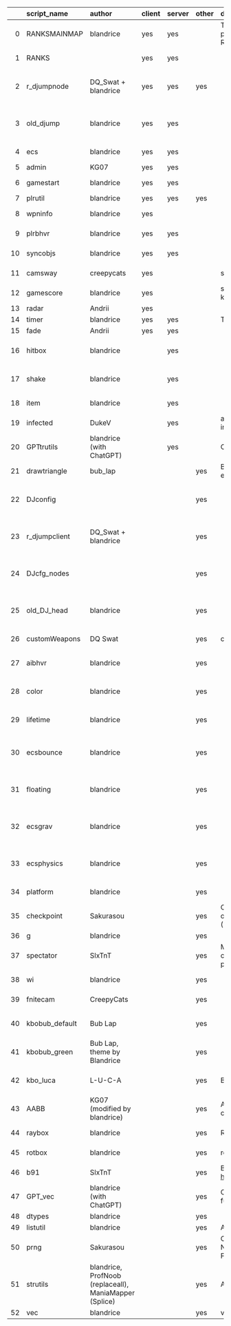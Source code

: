 |    | script_name    | author                                                 | client   | server   | other   | description                                                                                            | link                                                                                  | category   | path                                                | tags                                                                        |
|---:|:---------------|:-------------------------------------------------------|:---------|:---------|:--------|:-------------------------------------------------------------------------------------------------------|:--------------------------------------------------------------------------------------|:-----------|:----------------------------------------------------|:----------------------------------------------------------------------------|
|  0 | RANKSMAINMAP   | blandrice                                              | yes      | yes      |         | This is a shareable script to display popular Krunker Commmunity Clans Ranks in-game.                  | https://github.com/blandrice/krunkerClansPlus                                         | database   | database\clansrank                                  | ["'database'", " 'clansrank'"]                                              |
|  1 | RANKS          |                                                        | yes      | yes      |         |                                                                                                        |                                                                                       | database   | database\clansrank                                  | ["'database'", " 'clansrank'"]                                              |
|  2 | r_djumpnode    | DQ_Swat + blandrice                                    | yes      | yes      | yes     |                                                                                                        |                                                                                       | game       | game\custommovement\doublejump\djregistersync_nodes | ["'game'", " 'custommovement'", " 'doublejump'", " 'djregistersync_nodes'"] |
|  3 | old_djump      | blandrice                                              | yes      | yes      |         |                                                                                                        |                                                                                       | game       | game\custommovement\doublejump\dj_oldsync           | ["'game'", " 'custommovement'", " 'doublejump'", " 'dj_oldsync'"]           |
|  4 | ecs            | blandrice                                              | yes      | yes      |         |                                                                                                        |                                                                                       | game       | game\ECS\system                                     | ["'game'", " 'ECS'", " 'system'"]                                           |
|  5 | admin          | KG07                                                   | yes      | yes      |         |                                                                                                        | https://github.com/KG07/admin_system_version1                                         | gameutil   | gameutil\admin                                      | ["'gameutil'", " 'admin'"]                                                  |
|  6 | gamestart      | blandrice                                              | yes      | yes      |         |                                                                                                        |                                                                                       | gameutil   | gameutil\gamestart                                  | ["'gameutil'", " 'gamestart'"]                                              |
|  7 | plrutil        | blandrice                                              | yes      | yes      | yes     |                                                                                                        |                                                                                       | gameutil   | gameutil\plrutil                                    | ["'gameutil'", " 'plrutil'"]                                                |
|  8 | wpninfo        | blandrice                                              | yes      |          |         |                                                                                                        |                                                                                       | gameutil   | gameutil\weaponinfo                                 | ["'gameutil'", " 'weaponinfo'"]                                             |
|  9 | plrbhvr        | blandrice                                              | yes      | yes      |         |                                                                                                        |                                                                                       | network    | network\plrbehavior                                 | ["'network'", " 'plrbehavior'"]                                             |
| 10 | syncobjs       | blandrice                                              | yes      | yes      |         |                                                                                                        |                                                                                       | network    | network\syncobjs                                    | ["'network'", " 'syncobjs'"]                                                |
| 11 | camsway        | creepycats                                             | yes      |          |         | sway camera when moving left and right                                                                 |                                                                                       | overlay    | overlay\cameraSway                                  | ["'overlay'", " 'cameraSway'"]                                              |
| 12 | gamescore      | blandrice                                              | yes      |          |         | show points incrementing UI through krunkscript                                                        |                                                                                       | overlay    | overlay\customgamescoreUI                           | ["'overlay'", " 'customgamescoreUI'"]                                       |
| 13 | radar          | Andrii                                                 | yes      |          |         |                                                                                                        |                                                                                       | overlay    | overlay\radar                                       | ["'overlay'", " 'radar'"]                                                   |
| 14 | timer          | blandrice                                              | yes      | yes      |         | Timer utility (syncs Client to Server)                                                                 |                                                                                       | overlay    | overlay\timer                                       | ["'overlay'", " 'timer'"]                                                   |
| 15 | fade           | Andrii                                                 | yes      | yes      |         |                                                                                                        |                                                                                       | scene      | scene\fade                                          | ["'scene'", " 'fade'"]                                                      |
| 16 | hitbox         | blandrice                                              |          | yes      |         |                                                                                                        |                                                                                       | game       | game\ECS\components\hitbox                          | ["'game'", " 'ECS'", " 'components'", " 'hitbox'"]                          |
| 17 | shake          | blandrice                                              |          | yes      |         |                                                                                                        |                                                                                       | game       | game\ECS\components\movement\shake                  | ["'game'", " 'ECS'", " 'components'", " 'movement'", " 'shake'"]            |
| 18 | item           | blandrice                                              |          | yes      |         |                                                                                                        |                                                                                       | game       | game\ECS\entities\item                              | ["'game'", " 'ECS'", " 'entities'", " 'item'"]                              |
| 19 | infected       | DukeV                                                  |          | yes      |         | a way to find out whether a player is infected or not                                                  | https://discord.com/channels/859947586005368862/862113777946984459/909435501298204713 | gameutil   | gameutil\infected                                   | ["'gameutil'", " 'infected'"]                                               |
| 20 | GPTtrutils     | blandrice (with ChatGPT)                               |          | yes      |         | ChatGPT test on generating string utilities                                                            |                                                                                       | util       | util\ChatGPT                                        | ["'util'", " 'ChatGPT'"]                                                    |
| 21 | drawtriangle   | bub_lap                                                |          |          | yes     | Basic drawTriangle action (KrunkScript example)                                                        |                                                                                       | examples   | examples\drawtriangle                               | ["'examples'", " 'drawtriangle'"]                                           |
| 22 | DJconfig       |                                                        |          |          | yes     |                                                                                                        |                                                                                       | game       | game\custommovement\doublejump\djregistersync       | ["'game'", " 'custommovement'", " 'doublejump'", " 'djregistersync'"]       |
| 23 | r_djumpclient  | DQ_Swat + blandrice                                    |          |          | yes     |                                                                                                        |                                                                                       | game       | game\custommovement\doublejump\djregistersync       | ["'game'", " 'custommovement'", " 'doublejump'", " 'djregistersync'"]       |
| 24 | DJcfg_nodes    |                                                        |          |          | yes     |                                                                                                        |                                                                                       | game       | game\custommovement\doublejump\djregistersync_nodes | ["'game'", " 'custommovement'", " 'doublejump'", " 'djregistersync_nodes'"] |
| 25 | old_DJ_head    | blandrice                                              |          |          | yes     |                                                                                                        |                                                                                       | game       | game\custommovement\doublejump\dj_oldsync           | ["'game'", " 'custommovement'", " 'doublejump'", " 'dj_oldsync'"]           |
| 26 | customWeapons  | DQ Swat                                                |          |          | yes     | custom weapon script.                                                                                  |                                                                                       | game       | game\customWeapons                                  | ["'game'", " 'customWeapons'"]                                              |
| 27 | aibhvr         | blandrice                                              |          |          | yes     |                                                                                                        |                                                                                       | game       | game\ECS\components\aibehavior                      | ["'game'", " 'ECS'", " 'components'", " 'aibehavior'"]                      |
| 28 | color          | blandrice                                              |          |          | yes     |                                                                                                        |                                                                                       | game       | game\ECS\components\color                           | ["'game'", " 'ECS'", " 'components'", " 'color'"]                           |
| 29 | lifetime       | blandrice                                              |          |          | yes     |                                                                                                        |                                                                                       | game       | game\ECS\components\lifetime                        | ["'game'", " 'ECS'", " 'components'", " 'lifetime'"]                        |
| 30 | ecsbounce      | blandrice                                              |          |          | yes     |                                                                                                        |                                                                                       | game       | game\ECS\components\movement\bounce                 | ["'game'", " 'ECS'", " 'components'", " 'movement'", " 'bounce'"]           |
| 31 | floating       | blandrice                                              |          |          | yes     |                                                                                                        |                                                                                       | game       | game\ECS\components\movement\floating               | ["'game'", " 'ECS'", " 'components'", " 'movement'", " 'floating'"]         |
| 32 | ecsgrav        | blandrice                                              |          |          | yes     |                                                                                                        |                                                                                       | game       | game\ECS\components\movement\gravity                | ["'game'", " 'ECS'", " 'components'", " 'movement'", " 'gravity'"]          |
| 33 | ecsphysics     | blandrice                                              |          |          | yes     |                                                                                                        |                                                                                       | game       | game\ECS\components\movement\physics                | ["'game'", " 'ECS'", " 'components'", " 'movement'", " 'physics'"]          |
| 34 | platform       | blandrice                                              |          |          | yes     |                                                                                                        |                                                                                       | game       | game\ECS\entities\platform                          | ["'game'", " 'ECS'", " 'entities'", " 'platform'"]                          |
| 35 | checkpoint     | Sakurasou                                              |          |          | yes     | Changes the names of the Checkpoints on the Speedrun Timer in the bottom right (Point 1, Point 2, ...) |                                                                                       | gameutil   | gameutil\checkpoint                                 | ["'gameutil'", " 'checkpoint'"]                                             |
| 36 | g              | blandrice                                              |          |          | yes     |                                                                                                        |                                                                                       | gameutil   | gameutil\global                                     | ["'gameutil'", " 'global'"]                                                 |
| 37 | spectator      | SlxTnT                                                 |          |          | yes     | My attempt at server side spectator checks. Can check the value with player.properties.isSpectator     | https://discord.com/channels/859947586005368862/862113777946984459/900998093300969473 | gameutil   | gameutil\spectator                                  | ["'gameutil'", " 'spectator'"]                                              |
| 38 | wi             | blandrice                                              |          |          | yes     |                                                                                                        |                                                                                       | gameutil   | gameutil\weaponinfo                                 | ["'gameutil'", " 'weaponinfo'"]                                             |
| 39 | fnitecam       | CreepyCats                                             |          |          | yes     |                                                                                                        |                                                                                       | overlay    | overlay\fiveNightsCamera                            | ["'overlay'", " 'fiveNightsCamera'"]                                        |
| 40 | kbobub_default | Bub Lap                                                |          |          | yes     |                                                                                                        |                                                                                       | overlay    | overlay\keyboardoverlay\bub                         | ["'overlay'", " 'keyboardoverlay'", " 'bub'"]                               |
| 41 | kbobub_green   | Bub Lap, theme by Blandrice                            |          |          | yes     |                                                                                                        |                                                                                       | overlay    | overlay\keyboardoverlay\bub                         | ["'overlay'", " 'keyboardoverlay'", " 'bub'"]                               |
| 42 | kbo_luca       | L-U-C-A                                                |          |          | yes     | Basic HTML Div-based keyboard                                                                          |                                                                                       | overlay    | overlay\keyboardoverlay\luca                        | ["'overlay'", " 'keyboardoverlay'", " 'luca'"]                              |
| 43 | AABB           | KG07 (modified by blandrice)                           |          |          | yes     | AABB (axis-aligned bounding box-box) collision + resolution                                            |                                                                                       | physics    | physics\collisions                                  | ["'physics'", " 'collisions'"]                                              |
| 44 | raybox         | blandrice                                              |          |          | yes     | Ray-box intersections in Krunker.                                                                      |                                                                                       | physics    | physics\collisions                                  | ["'physics'", " 'collisions'"]                                              |
| 45 | rotbox         | blandrice                                              |          |          | yes     | rotated bounding box collision                                                                         |                                                                                       | physics    | physics\collisions                                  | ["'physics'", " 'collisions'"]                                              |
| 46 | b91            | SlxTnT                                                 |          |          | yes     | Base91 decoding converted from https://github.com/KvanTTT/BaseNcoding                                  |                                                                                       | util       | util\b91encoding                                    | ["'util'", " 'b91encoding'"]                                                |
| 47 | GPT_vec        | blandrice (with ChatGPT)                               |          |          | yes     | ChatGPT test on generating vector functions                                                            |                                                                                       | util       | util\ChatGPT                                        | ["'util'", " 'ChatGPT'"]                                                    |
| 48 | dtypes         | blandrice                                              |          |          | yes     |                                                                                                        |                                                                                       | util       | util\dtypes                                         | ["'util'", " 'dtypes'"]                                                     |
| 49 | listutil       | blandrice                                              |          |          | yes     | Additional string utilities                                                                            |                                                                                       | util       | util\lists                                          | ["'util'", " 'lists'"]                                                      |
| 50 | prng           | Sakurasou                                              |          |          | yes     | Custom Seed PRNG (Pseudorandom Number Generator) using SFC32 (Simple Fast Counter) and MurmurHash3     | https://discord.com/channels/859947586005368862/862113777946984459/988841369529376839 | util       | util\PRNG                                           | ["'util'", " 'PRNG'"]                                                       |
| 51 | strutils       | blandrice, ProfNoob (replaceall), ManiaMapper (Splice) |          |          | yes     | Additional String utilities                                                                            |                                                                                       | util       | util\strutil                                        | ["'util'", " 'strutil'"]                                                    |
| 52 | vec            | blandrice                                              |          |          | yes     | vector math                                                                                            |                                                                                       | util       | util\vectors                                        | ["'util'", " 'vectors'"]                                                    |